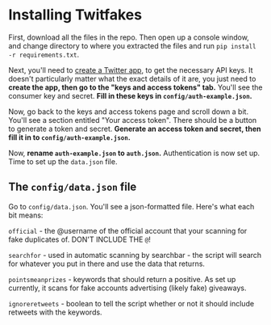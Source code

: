 # Installing Twitfakes

First, download all the files in the repo. Then open up a console window, and change directory to
where you extracted the files and run `pip install -r requirements.txt`.

Next, you'll need to [create a Twitter app](https://apps.twitter.com/), to get the necessary API keys. It doesn't
particularly matter what the exact details of it are, you just need to **create the app, then go to the "keys and
access tokens" tab.** You'll see the consumer key and secret. **Fill in these keys in `config/auth-example.json`.**

Now, go back to the keys and access tokens page and scroll down a bit. You'll see a section entitled "Your access
token". There should be a button to generate a token and secret. **Generate an access token and secret, then fill it
in to `config/auth-example.json`.**

Now, **rename `auth-example.json` to `auth.json`.** Authentication is now set up. Time to set up the `data.json` file.

## The `config/data.json` file

Go to `config/data.json`. You'll see a json-formatted file. Here's what each bit means:

`official` - the @username of the official account that your scanning for fake duplicates of. DON'T INCLUDE THE `@`!

`searchfor` - used in automatic scanning by searchbar - the script will search for whatever you put in there and use
the data that returns.

`pointsmeanprizes` - keywords that should return a positive. As set up currently, it scans for fake accounts advertising
(likely fake) giveaways.

`ignoreretweets` - boolean to tell the script whether or not it should include retweets with the keywords.
